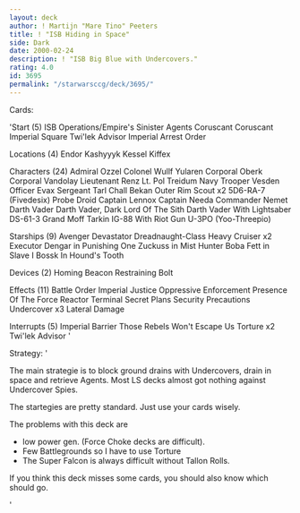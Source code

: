 ```yaml
---
layout: deck
author: ! Martijn "Mare Tino" Peeters
title: ! "ISB Hiding in Space"
side: Dark
date: 2000-02-24
description: ! "ISB Big Blue with Undercovers."
rating: 4.0
id: 3695
permalink: "/starwarsccg/deck/3695/"
---
```

Cards: 

'Start (5)
ISB Operations/Empire's Sinister Agents
Coruscant
Coruscant Imperial Square
Twi'lek Advisor
Imperial Arrest Order

Locations (4)
Endor
Kashyyyk
Kessel
Kiffex

Characters (24)
Admiral Ozzel
Colonel Wullf Yularen
Corporal Oberk
Corporal Vandolay
Lieutenant Renz
Lt. Pol Treidum
Navy Trooper Vesden
Officer Evax
Sergeant Tarl
Chall Bekan
Outer Rim Scout x2
5D6-RA-7 (Fivedesix)
Probe Droid
Captain Lennox
Captain Needa
Commander Nemet
Darth Vader
Darth Vader, Dark Lord Of The Sith
Darth Vader With Lightsaber
DS-61-3
Grand Moff Tarkin
IG-88 With Riot Gun
U-3PO (Yoo-Threepio)

Starships (9)
Avenger
Devastator
Dreadnaught-Class Heavy Cruiser x2
Executor
Dengar in Punishing One
Zuckuss in Mist Hunter
Boba Fett in Slave I
Bossk In Hound's Tooth

Devices (2)
Homing Beacon
Restraining Bolt

Effects (11)
Battle Order
Imperial Justice
Oppressive Enforcement
Presence Of The Force
Reactor Terminal
Secret Plans
Security Precautions
Undercover x3
Lateral Damage

Interrupts (5)
Imperial Barrier
Those Rebels Won't Escape Us
Torture x2
Twi'lek Advisor
'

Strategy: '

The main strategie is to block ground drains with Undercovers, drain in space and retrieve Agents.
Most LS decks almost got nothing against Undercover Spies.

The startegies are pretty standard. Just use your cards wisely.

The problems with this deck are
- low power gen. (Force Choke decks are difficult).
- Few Battlegrounds so I have to use Torture
- The Super Falcon is always difficult without Tallon Rolls.

If you think this deck misses some cards, you should also know which should go.

'
